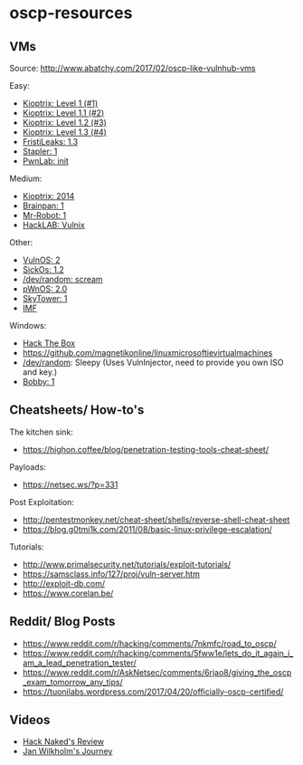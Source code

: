 # oscp-resources

## VMs
Source: http://www.abatchy.com/2017/02/oscp-like-vulnhub-vms

Easy:
- [Kioptrix: Level 1 (#1)](https://www.vulnhub.com/entry/kioptrix-level-1-1,22/)
- [Kioptrix: Level 1.1 (#2)](https://www.vulnhub.com/entry/kioptrix-level-11-2,23/)
- [Kioptrix: Level 1.2 (#3)](https://www.vulnhub.com/entry/kioptrix-level-12-3,24/)
- [Kioptrix: Level 1.3 (#4)](https://www.vulnhub.com/entry/kioptrix-level-13-4,25/)
- [FristiLeaks: 1.3](https://www.vulnhub.com/entry/fristileaks-13,133/)
- [Stapler: 1](https://www.vulnhub.com/entry/stapler-1,150/)
- [PwnLab: init](https://www.vulnhub.com/entry/pwnlab-init,158/)

Medium:
- [Kioptrix: 2014](https://www.vulnhub.com/entry/kioptrix-2014-5,62/)
- [Brainpan: 1](https://www.vulnhub.com/entry/brainpan-1,51/)
- [Mr-Robot: 1](https://www.vulnhub.com/entry/mr-robot-1,151/)
- [HackLAB: Vulnix](https://www.vulnhub.com/entry/hacklab-vulnix,48/)

Other:
- [VulnOS: 2](https://www.vulnhub.com/entry/vulnos-2,147/)
- [SickOs: 1.2](https://www.vulnhub.com/entry/sickos-12,144/)
- [/dev/random: scream](https://www.vulnhub.com/entry/devrandom-scream,47/)
- [pWnOS: 2.0](https://www.vulnhub.com/entry/pwnos-20-pre-release,34/)
- [SkyTower: 1](https://www.vulnhub.com/entry/skytower-1,96/)
- [IMF](https://www.vulnhub.com/entry/imf-1,162/)

Windows:
- [Hack The Box](https://www.hackthebox.gr/en/login)
- https://github.com/magnetikonline/linuxmicrosoftievirtualmachines
- [/dev/random](https://www.vulnhub.com/entry/devrandom-sleepy,123/): Sleepy (Uses VulnInjector, need to provide you own ISO and key.)
- [Bobby: 1](https://www.vulnhub.com/entry/bobby-1,42/)

## Cheatsheets/ How-to's
The kitchen sink:
- https://highon.coffee/blog/penetration-testing-tools-cheat-sheet/

Payloads:
- https://netsec.ws/?p=331 

Post Exploitation:
- http://pentestmonkey.net/cheat-sheet/shells/reverse-shell-cheat-sheet 
- https://blog.g0tmi1k.com/2011/08/basic-linux-privilege-escalation/ 

Tutorials:
- http://www.primalsecurity.net/tutorials/exploit-tutorials/ 
- https://samsclass.info/127/proj/vuln-server.htm 
- http://exploit-db.com/ 
- https://www.corelan.be/ 

## Reddit/ Blog Posts
- https://www.reddit.com/r/hacking/comments/7nkmfc/road_to_oscp/
- https://www.reddit.com/r/hacking/comments/5fww1e/lets_do_it_again_i_am_a_lead_penetration_tester/
- https://www.reddit.com/r/AskNetsec/comments/6rjao8/giving_the_oscp_exam_tomorrow_any_tips/
- https://tuonilabs.wordpress.com/2017/04/20/officially-oscp-certified/

## Videos
- [Hack Naked's Review](https://www.youtube.com/watch?v=AwOEPI0KkCs)
- [Jan Wilkholm's Journey](https://www.youtube.com/playlist?list=PLyPJ3SHNkjIFITR-Lzsc0XSOBS7JUXsOy)
